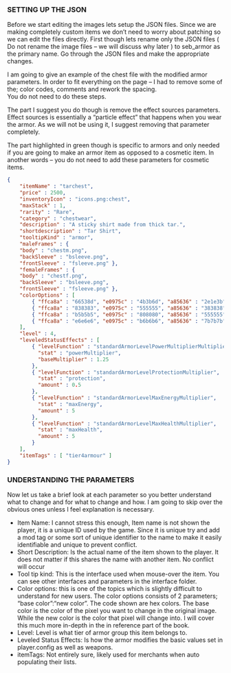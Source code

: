 ### SETTING UP THE JSON
Before we start editing the images lets setup the JSON files. Since we are making completely custom items we don’t need to worry about patching so we can edit the files directly. First though lets rename only the JSON files ( Do not rename the image files – we will discuss why later ) to seb_armor as the primary name. Go through the JSON files and make the appropriate changes.

I am going to give an example of the chest file with the modified armor parameters. In order to fit everything on the page – I had to remove some of the; color codes, comments and rework the spacing.  
You do not need to do these steps.

The part I suggest you do though is remove the effect sources parameters. Effect sources is essentially a “particle effect” that happens when you wear the armor. As we will not be using it, I suggest removing that parameter completely.

The part highlighted in green though is specific to armors and only needed if you are going to make an armor item as opposed to a cosmetic item. In another words – you do not need to add these parameters for cosmetic items.  

```json
{ 
    "itemName" : "tarchest",
    "price" : 2500,
    "inventoryIcon" : "icons.png:chest",
    "maxStack" : 1,
    "rarity" : "Rare",
    "category" : "chestwear",
    "description" : "A sticky shirt made from thick tar.",
    "shortdescription" : "Tar Shirt",
    "tooltipKind" : "armor",
    "maleFrames" : {
    "body" : "chestm.png",
    "backSleeve" : "bsleeve.png",
    "frontSleeve" : "fsleeve.png" },
    "femaleFrames" : {
    "body" : "chestf.png",
    "backSleeve" : "bsleeve.png",
    "frontSleeve" : "fsleeve.png" },
    "colorOptions" : [
        { "ffca8a" : "66538d", "e0975c" : "4b3b6d", "a85636" : "2e1e3b", "6f2919" : "080207" },
        { "ffca8a" : "838383", "e0975c" : "555555", "a85636" : "383838", "6f2919" : "151515" },
        { "ffca8a" : "b5b5b5", "e0975c" : "808080", "a85636" : "555555", "6f2919" : "303030" },
        { "ffca8a" : "e6e6e6", "e0975c" : "b6b6b6", "a85636" : "7b7b7b", "6f2919" : "373737" } 
    ],
    "level" : 4,
    "leveledStatusEffects" : [
        { "levelFunction" : "standardArmorLevelPowerMultiplierMultiplier",
          "stat" : "powerMultiplier",
          "baseMultiplier" : 1.25
        },
        { "levelFunction" : "standardArmorLevelProtectionMultiplier",
          "stat" : "protection",
          "amount" : 0.5 
        },
        { "levelFunction" : "standardArmorLevelMaxEnergyMultiplier",
          "stat" : "maxEnergy",
          "amount" : 5 
        },
        { "levelFunction" : "standardArmorLevelMaxHealthMultiplier",
          "stat" : "maxHealth",
          "amount" : 5
        } 
    ],
    "itemTags" : [ "tier4armour" ] 
}
```

### UNDERSTANDING THE PARAMETERS
Now let us take a brief look at each parameter so you better understand what to change and for what to change and how. I am going to skip over the obvious ones unless I feel explanation is necessary.

- Item Name: I cannot stress this enough, Item name is not shown the player, it is a unique ID used by the game. Since it is unique try and add a mod tag or some sort of unique identifier to the name to make it easily identifiable and unique to prevent conflict.
- Short Description: Is the actual name of the item shown to the player. It does not matter if this shares the name with another item. No conflict will occur
- Tool tip kind: This is the interface used when mouse-over the item. You can see other interfaces and parameters in the interface folder.
- Color options: this is one of the topics which is slightly difficult to understand for new users. The color options consists of 2 parameters; “base color”:“new color”. The code shown are hex colors. The base color is the color of the pixel you want to change in the original image. While the new color is the color that pixel will change into. I will cover this much more in-depth in the in reference part of the book.
- Level: Level is what tier of armor group this item belongs to.
- Leveled Status Effects: Is how the armor modifies the basic values set in player.config as well as weapons.
- itemTags: Not entirely sure, likely used for merchants when auto populating their lists.